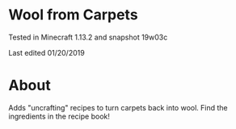 # Wool from Carpets

Tested in Minecraft 1.13.2 and snapshot 19w03c

Last edited 01/20/2019

# About

Adds "uncrafting" recipes to turn carpets back into wool.  Find the ingredients in the recipe book!
